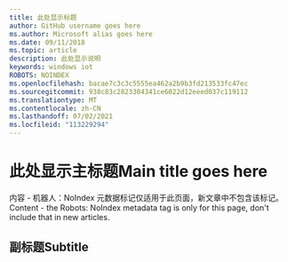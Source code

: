 ```yaml
---
title: 此处显示标题
author: GitHub username goes here
ms.author: Microsoft alias goes here
ms.date: 09/11/2018
ms.topic: article
description: 此处显示说明
keywords: windows iot
ROBOTS: NOINDEX
ms.openlocfilehash: bacae7c3c3c5555ea462a2b9b3fd213533fc47ec
ms.sourcegitcommit: 938c83c2823304341ce6022d12eeed037c119112
ms.translationtype: MT
ms.contentlocale: zh-CN
ms.lasthandoff: 07/02/2021
ms.locfileid: "113229294"
---
```

# <a name="main-title-goes-here"></a><span data-ttu-id="c09f8-104">此处显示主标题</span><span class="sxs-lookup"><span data-stu-id="c09f8-104">Main title goes here</span></span>

<span data-ttu-id="c09f8-105">内容 - 机器人：NoIndex 元数据标记仅适用于此页面，新文章中不包含该标记。</span><span class="sxs-lookup"><span data-stu-id="c09f8-105">Content - the Robots: NoIndex metadata tag is only for this page, don't include that in new articles.</span></span> 

## <a name="subtitle"></a><span data-ttu-id="c09f8-106">副标题</span><span class="sxs-lookup"><span data-stu-id="c09f8-106">Subtitle</span></span>
